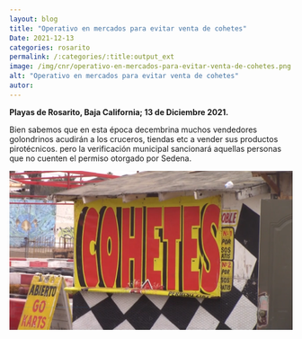 ```yaml
---
layout: blog
title: "Operativo en mercados para evitar venta de cohetes"
Date: 2021-12-13
categories: rosarito
permalink: /:categories/:title:output_ext
image: /img/cnr/operativo-en-mercados-para-evitar-venta-de-cohetes.png
alt: "Operativo en mercados para evitar venta de cohetes"
autor:
---
```


**Playas de Rosarito, Baja California; 13 de Diciembre 2021.** 

Bien sabemos que en esta época decembrina muchos vendedores golondrinos acudirán a los cruceros, tiendas etc a vender sus productos pirotécnicos.
pero la verificación municipal sancionará aquellas personas que no cuenten el permiso otorgado por Sedena. 

<div id="carouselExampleSlidesOnly" class="carousel slide" data-ride="carousel">
  <div class="carousel-inner">
    <div class="carousel-item active">
       <img class="d-block w-100" src="/img/cnr/operativo-en-mercados-para-evitar-venta-de-cohetes.png" loading="lazy"  alt="Operativo en mercados para evitar venta de cohetes">
    </div>
  </div>
</div>
